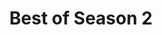 ---
title: Best of Season 2
number: 25
description: Another year, another indulgent best-of episode. This month we spend a full hour listening to the funniest bits of our own show from the last year. If you like clip shows and dick jokes, you'll love today's episode!
link-mp3: http://feeds.soundcloud.com/stream/226899067-radio4scotland-hmm-interesting-choice-ep25-best-of-season-2.mp3
duration: "00:55:23"
byte-length: 132923413
pub-date: Sun, 04 Oct 2015 20:40:00 GMT
soundcloud-id: 226899067
---